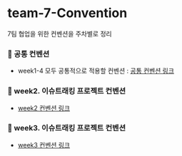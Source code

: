 # team-7-Convention
7팀 협업을 위한 컨벤션을 주차별로 정리 

### 🌱 공통 컨벤션
- week1-4 모두 공통적으로 적용할 컨벤션 : [공통 컨벤션 링크](https://github.com/wanted-pre-onboarding-team-7/team-7-Convention-/wiki)

### 📄 week2. 이슈트래킹 프로젝트 컨벤션
- [week2 컨벤션 링크](https://github.com/wanted-pre-onboarding-team-7/team-7-Convention/wiki/%5Bweek2%5D-%EC%BB%A8%EB%B2%A4%EC%85%98)

### 📄 week3. 이슈트래킹 프로젝트 컨벤션
- [week3 컨벤션 링크](https://github.com/wanted-pre-onboarding-team-7/team-7-Convention-/wiki/%5Bweek3%5D-%EC%BB%A8%EB%B2%A4%EC%85%98)
